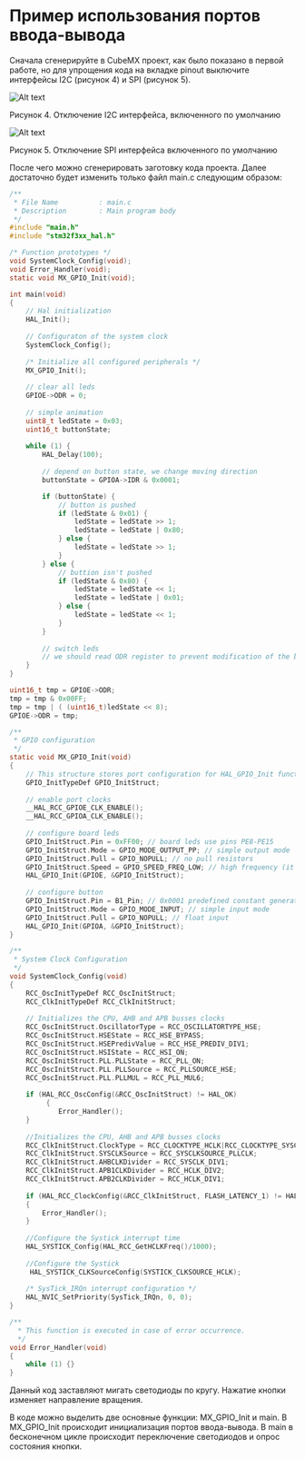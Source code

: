 # Пример использования портов ввода-вывода

Сначала сгенерируйте в CubeMX проект, как было показано в первой работе, но для упрощения кода на вкладке pinout выключите интерфейсы I2C (рисунок 4) и SPI (рисунок 5).

![Alt text](https://pp.userapi.com/c840221/v840221705/77956/BzNuM3RgT-E.jpg)

Рисунок 4. Отключение I2C интерфейса, включенного по умолчанию

![Alt text](https://pp.userapi.com/c840221/v840221705/7795f/UYH9kFR8xsM.jpg)

Рисунок 5. Отключение SPI интерфейса включенного по умолчанию

После чего можно сгенерировать заготовку кода проекта.
Далее достаточно будет изменить только файл main.c следующим образом:

```c
/**
 * File Name          : main.c
 * Description        : Main program body
 */
#include "main.h"
#include "stm32f3xx_hal.h"

/* Function prototypes */
void SystemClock_Config(void);
void Error_Handler(void);
static void MX_GPIO_Init(void);

int main(void)
{
    // Hal initialization
    HAL_Init();
    
    // Configuraton of the system clock
    SystemClock_Config();
    
    /* Initialize all configured peripherals */
    MX_GPIO_Init();
    
    // clear all leds
    GPIOE->ODR = 0;
    
    // simple animation
    uint8_t ledState = 0x03;
    uint16_t buttonState;
    
    while (1) {
        HAL_Delay(100);
        
        // depend on button state, we change moving direction
        buttonState = GPIOA->IDR & 0x0001;

        if (buttonState) {
            // button is pushed
            if (ledState & 0x01) {
                ledState = ledState >> 1;
                ledState = ledState | 0x80;
            } else {
                ledState = ledState >> 1;
            }
        } else {
            // buttion isn't pushed
            if (ledState & 0x80) {
                ledState = ledState << 1;
                ledState = ledState | 0x01;
            } else {
                ledState = ledState << 1;
            }
        }
        
        // switch leds
        // we should read ODR register to prevent modification of the bits 0-7
    } 
}

uint16_t tmp = GPIOE->ODR;
tmp = tmp & 0x00FF;
tmp = tmp | ( (uint16_t)ledState << 8);
GPIOE->ODR = tmp;

/**
 * GPIO configuration
 */
static void MX_GPIO_Init(void)
{
    // This structure stores port configuration for HAL_GPIO_Init function
    GPIO_InitTypeDef GPIO_InitStruct;
    
    // enable port clocks
    __HAL_RCC_GPIOE_CLK_ENABLE();
    __HAL_RCC_GPIOA_CLK_ENABLE();
    
    // configure board leds
    GPIO_InitStruct.Pin = 0xFF00; // board leds use pins PE8-PE15
    GPIO_InitStruct.Mode = GPIO_MODE_OUTPUT_PP; // simple output mode
    GPIO_InitStruct.Pull = GPIO_NOPULL; // no pull resistors
    GPIO_InitStruct.Speed = GPIO_SPEED_FREQ_LOW; // high frequency (it influences only on power consumption)
    HAL_GPIO_Init(GPIOE, &GPIO_InitStruct);
    
    // configure button
    GPIO_InitStruct.Pin = B1_Pin; // 0x0001 predefined constant generated by CubeMX
    GPIO_InitStruct.Mode = GPIO_MODE_INPUT; // simple input mode
    GPIO_InitStruct.Pull = GPIO_NOPULL; // float input
    HAL_GPIO_Init(GPIOA, &GPIO_InitStruct);
}

/**
 * System Clock Configuration
 */
void SystemClock_Config(void)
{
    RCC_OscInitTypeDef RCC_OscInitStruct;
    RCC_ClkInitTypeDef RCC_ClkInitStruct;
    
    // Initializes the CPU, AHB and APB busses clocks
    RCC_OscInitStruct.OscillatorType = RCC_OSCILLATORTYPE_HSE;
    RCC_OscInitStruct.HSEState = RCC_HSE_BYPASS;
    RCC_OscInitStruct.HSEPredivValue = RCC_HSE_PREDIV_DIV1;
    RCC_OscInitStruct.HSIState = RCC_HSI_ON;
    RCC_OscInitStruct.PLL.PLLState = RCC_PLL_ON;
    RCC_OscInitStruct.PLL.PLLSource = RCC_PLLSOURCE_HSE;
    RCC_OscInitStruct.PLL.PLLMUL = RCC_PLL_MUL6;
    
    if (HAL_RCC_OscConfig(&RCC_OscInitStruct) != HAL_OK)
         {
            Error_Handler();
    }
    
    //Initializes the CPU, AHB and APB busses clocks
    RCC_ClkInitStruct.ClockType = RCC_CLOCKTYPE_HCLK|RCC_CLOCKTYPE_SYSCLK | RCC_CLOCKTYPE_PCLK1|RCC_CLOCKTYPE_PCLK2;
    RCC_ClkInitStruct.SYSCLKSource = RCC_SYSCLKSOURCE_PLLCLK;
    RCC_ClkInitStruct.AHBCLKDivider = RCC_SYSCLK_DIV1;
    RCC_ClkInitStruct.APB1CLKDivider = RCC_HCLK_DIV2;
    RCC_ClkInitStruct.APB2CLKDivider = RCC_HCLK_DIV1;
    
    if (HAL_RCC_ClockConfig(&RCC_ClkInitStruct, FLASH_LATENCY_1) != HAL_OK)
    {
        Error_Handler();
    }
    
    //Configure the Systick interrupt time
    HAL_SYSTICK_Config(HAL_RCC_GetHCLKFreq()/1000);
    
    //Configure the Systick
     HAL_SYSTICK_CLKSourceConfig(SYSTICK_CLKSOURCE_HCLK);
     
    /* SysTick_IRQn interrupt configuration */
    HAL_NVIC_SetPriority(SysTick_IRQn, 0, 0);
}

/**
  * This function is executed in case of error occurrence.
  */
void Error_Handler(void)
{
    while (1) {} 
}
```

Данный код заставляют мигать светодиоды по кругу. Нажатие кнопки изменяет направление вращения.

В коде можно выделить две основные функции: MX_GPIO_Init и main. В MX_GPIO_Init происходит инициализация портов ввода-вывода. В main в бесконечном цикле происходит переключение светодиодов и опрос состояния кнопки.
